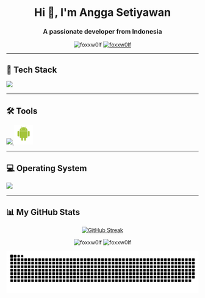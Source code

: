 <h1 align="center">Hi 👋, I'm Angga Setiyawan</h1>
<h3 align="center">A passionate developer from Indonesia</h3>

<p align="center"> 
  <img src="https://komarev.com/ghpvc/?username=foxxw0lf&label=Profile%20views&color=0e75b6&style=flat" alt="foxxw0lf" />
  <a href="https://github.com/ryo-ma/github-profile-trophy"><img src="https://github-profile-trophy.vercel.app/?username=foxxw0lf" alt="foxxw0lf" /></a> 
</p>

---

## 🚀 Tech Stack
<p align="left">
  <a href="https://skillicons.dev">
    <img src="https://skillicons.dev/icons?i=html,css,bootstrap,tailwind,js,ts,react,nextjs,php,laravel,java,dart,flutter,python,nodejs,mysql,postman" />
  </a>
</p>

---

## 🛠️ Tools
<p align="left">
  <a href="https://skillicons.dev">
    <img src="https://skillicons.dev/icons?i=figma,ps,git,docker,kubernetes,jenkins,grafana,discord,vscode,pr,vite,powershell" />
  </a>
   <a href="https://developer.android.com" target="_blank" rel="noreferrer"> 
    <img src="https://raw.githubusercontent.com/devicons/devicon/master/icons/android/android-original-wordmark.svg" alt="android" width="50" height="50"/> 
  </a>
</p>

---

## 💻 Operating System
<p align="left">
  <a href="https://skillicons.dev">
    <img src="https://skillicons.dev/icons?i=linux,windows" />
  </a>
</p>

---

## 📊 My GitHub Stats

<p align="center">
  <a href="https://git.io/streak-stats">
    <img src="https://github-readme-streak-stats.herokuapp.com?user=foxxw0lf" alt="GitHub Streak" />
  </a>
</p>
<p align="center">
  <img align="center" src="https://github-readme-stats.vercel.app/api?username=foxxw0lf&show_icons=true&locale=en&theme=transparent&hide_border=true" alt="foxxw0lf" />
  <img align="center" src="https://github-readme-stats.vercel.app/api/top-langs?username=foxxw0lf&show_icons=true&locale=en&layout=compact&theme=transparent&hide_border=true" alt="foxxw0lf" />
</p>

<div align="center">
  <picture>
    <source media="(prefers-color-scheme: dark)" srcset="https://raw.githubusercontent.com/platane/snk/output/github-contribution-grid-snake-dark.svg" />
    <source media="(prefers-color-scheme: light)" srcset="https://raw.githubusercontent.com/platane/snk/output/github-contribution-grid-snake.svg" />
    <img alt="github contribution grid snake animation" src="https://raw.githubusercontent.com/platane/snk/output/github-contribution-grid-snake.svg" />
  </picture>
</div>
